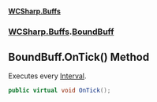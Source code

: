 #### [WCSharp.Buffs](README.md 'README')
### [WCSharp.Buffs](WCSharp.Buffs.md 'WCSharp.Buffs').[BoundBuff](WCSharp.Buffs.BoundBuff.md 'WCSharp.Buffs.BoundBuff')

## BoundBuff.OnTick() Method

Executes every [Interval](WCSharp.Buffs.BoundBuff.Interval.md 'WCSharp.Buffs.BoundBuff.Interval').

```csharp
public virtual void OnTick();
```